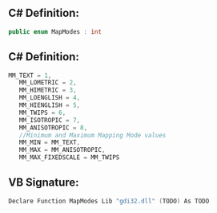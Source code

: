 
## C# Definition:
```cs
public enum MapModes : int
```

## C# Definition:
```cs
MM_TEXT = 1,
   MM_LOMETRIC = 2,
   MM_HIMETRIC = 3,
   MM_LOENGLISH = 4,
   MM_HIENGLISH = 5,
   MM_TWIPS = 6,
   MM_ISOTROPIC = 7,
   MM_ANISOTROPIC = 8,
   //Minimum and Maximum Mapping Mode values
   MM_MIN = MM_TEXT,
   MM_MAX = MM_ANISOTROPIC,
   MM_MAX_FIXEDSCALE = MM_TWIPS
```

## VB Signature:
```cs
Declare Function MapModes Lib "gdi32.dll" (TODO) As TODO
```
